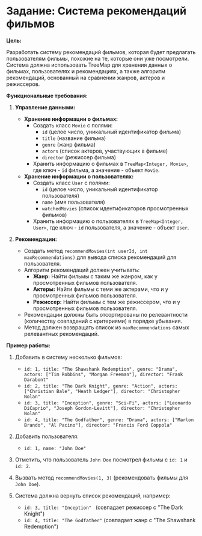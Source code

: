 # Задание: Система рекомендаций фильмов

**Цель:**

Разработать систему рекомендаций фильмов, которая будет предлагать пользователям фильмы, похожие на те, которые они уже посмотрели. Система должна использовать TreeMap для хранения данных о фильмах, пользователях и рекомендациях, а также алгоритм рекомендаций, основанный на сравнении жанров, актеров и режиссеров.

**Функциональные требования:**

1. **Управление данными:**
    * **Хранение информации о фильмах:**
        * Создать класс `Movie` с полями:
            * `id` (целое число, уникальный идентификатор фильма)
            * `title` (название фильма)
            * `genre` (жанр фильма)
            * `actors` (список актеров, участвующих в фильме)
            * `director` (режиссер фильма)
        * Хранить информацию о фильмах в `TreeMap<Integer, Movie>`, где ключ - `id` фильма, а значение - объект `Movie`.
    * **Хранение информации о пользователях:**
        * Создать класс `User` с полями:
            * `id` (целое число, уникальный идентификатор пользователя)
            * `name` (имя пользователя)
            * `watchedMovies` (список идентификаторов просмотренных фильмов)
        * Хранить информацию о пользователях в `TreeMap<Integer, User>`, где ключ - `id` пользователя, а значение - объект `User`.

2. **Рекомендации:**
    * Создать метод `recommendMovies(int userId, int maxRecommendations)` для вывода списка рекомендаций для пользователя.
    * Алгоритм рекомендаций должен учитывать:
        * **Жанр:** Найти фильмы с таким же жанром, как у просмотренных фильмов пользователя.
        * **Актеры:** Найти фильмы с теми же актерами, что и у просмотренных фильмов пользователя.
        * **Режиссер:** Найти фильмы с тем же режиссером, что и у просмотренных фильмов пользователя.
    * Рекомендации должны быть отсортированы по релевантности (количеству совпадений с критериями) в порядке убывания.
    * Метод должен возвращать список из `maxRecommendations` самых релевантных рекомендаций.

    
**Пример работы:**

1. Добавить в систему несколько фильмов:
    * `id: 1, title: "The Shawshank Redemption", genre: "Drama", actors: ["Tim Robbins", "Morgan Freeman"], director: "Frank Darabont"`
    * `id: 2, title: "The Dark Knight", genre: "Action", actors: ["Christian Bale", "Heath Ledger"], director: "Christopher Nolan"`
    * `id: 3, title: "Inception", genre: "Sci-Fi", actors: ["Leonardo DiCaprio", "Joseph Gordon-Levitt"], director: "Christopher Nolan"`
    * `id: 4, title: "The Godfather", genre: "Drama", actors: ["Marlon Brando", "Al Pacino"], director: "Francis Ford Coppola"`

2. Добавить пользователя:
    * `id: 1, name: "John Doe"`

3. Отметить, что пользователь `John Doe` посмотрел фильмы с `id: 1` и `id: 2`.

4. Вызвать метод `recommendMovies(1, 3)` (рекомендовать фильмы для `John Doe`).

5. Система должна вернуть список рекомендаций, например:
    * `id: 3, title: "Inception" ` (совпадает режиссер с "The Dark Knight")
    * `id: 4, title: "The Godfather"` (совпадает жанр с "The Shawshank Redemption")

